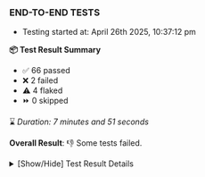 ### END-TO-END TESTS

- Testing started at: April 26th 2025, 10:37:12 pm

**📦 Test Result Summary**

- ✅ 66 passed
- ❌ 2 failed
- ⚠️ 4 flaked
- ⏩ 0 skipped

⌛ _Duration: 7 minutes and 51 seconds_

**Overall Result**: 👎 Some tests failed.



<details>
    <summary>[Show/Hide] Test Result Details</summary>
    <div markdown="1">

| Test | Browser | Test Case | Tags | Result |
| :---: | :---: | :--- | :---: | :---: |
| 1 | chromium-meshery-provider | Add a cluster connection by uploading kubeconfig file | unstable | ⚠️ |
| 2 | chromium-meshery-provider | Transition to disconnected state and then back to connected state | unstable | ⚠️ |
| 3 | chromium-meshery-provider | Transition to ignored state and then back to connected state | unstable | ⚠️ |
| 4 | chromium-meshery-provider | Transition to not found state and then back to connected state | unstable | ⚠️ |
| 5 | chromium-meshery-provider | Delete Kubernetes cluster connections | unstable | ⚠️ |
| 6 | chromium-meshery-provider | Configure Existing Istio adapter through Mesh Adapter URL from Management page | unstable | ⚠️ |
| 7 | chromium-meshery-provider | Ping Istio Adapter | unstable | ⚠️ |
| 8 | chromium-meshery-provider | Import a Model via CSV Import |  | ❌ |
| 9 | chromium-local-provider | Add a cluster connection by uploading kubeconfig file | unstable | ⚠️ |
| 10 | chromium-local-provider | Transition to disconnected state and then back to connected state | unstable | ⚠️ |
| 11 | chromium-local-provider | Transition to ignored state and then back to connected state | unstable | ⚠️ |
| 12 | chromium-local-provider | Transition to not found state and then back to connected state | unstable | ⚠️ |
| 13 | chromium-local-provider | Delete Kubernetes cluster connections | unstable | ⚠️ |
| 14 | chromium-local-provider | Import a Model via CSV Import |  | ❌ |

</div>
</details>


<!-- To see the full report, please visit our CI/CD pipeline with reporter. -->
